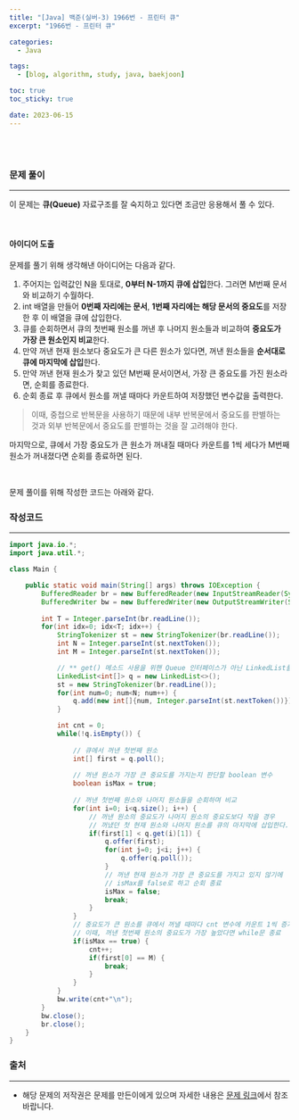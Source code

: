 ```yaml
---
title: "[Java] 백준(실버-3) 1966번 - 프린터 큐"
excerpt: "1966번 - 프린터 큐"

categories:
  - Java

tags:
  - [blog, algorithm, study, java, baekjoon]

toc: true
toc_sticky: true

date: 2023-06-15
---
```


<br><br>

### 문제 풀이

---

이 문제는 **큐(Queue)** 자료구조를 잘 숙지하고 있다면 조금만 응용해서 풀 수 있다.

<br>

#### 아이디어 도출

문제를 풀기 위해 생각해낸 아이디어는 다음과 같다.

1. 주어지는 입력값인 N을 토대로, **0부터 N-1까지 큐에 삽입**한다. 그러면 M번째 문서와 비교하기 수월하다.
2. int 배열을 만들어 **0번째 자리에는 문서**, **1번째 자리에는 해당 문서의 중요도**를 저장한 후 이 배열을 큐에 삽입한다.
3. 큐를 순회하면서 큐의 첫번째 원소를 꺼낸 후 나머지 원소들과 비교하여 **중요도가 가장 큰 원소인지 비교**한다.
4. 만약 꺼낸 현재 원소보다 중요도가 큰 다른 원소가 있다면, 꺼낸 원소들을 **순서대로 큐에 마지막에 삽입**한다.
5. 만약 꺼낸 현재 원소가 찾고 있던 M번째 문서이면서, 가장 큰 중요도를 가진 원소라면, 순회를 종료한다.
6. 순회 종료 후 큐에서 원소를 꺼낼 때마다 카운트하여 저장했던 변수값을 출력한다.

> 이때, 중첩으로 반복문을 사용하기 때문에 내부 반복문에서 중요도를 판별하는 것과 외부 반복문에서 중요도를 판별하는 것을 잘 고려해야 한다.

마지막으로, 큐에서 가장 중요도가 큰 원소가 꺼내질 때마다 카운트를 1씩 세다가 M번째 원소가 꺼내졌다면 순회를 종료하면 된다.

<br>

문제 풀이를 위해 작성한 코드는 아래와 같다.

### 작성코드

---

```java
import java.io.*;
import java.util.*;

class Main {

    public static void main(String[] args) throws IOException {
        BufferedReader br = new BufferedReader(new InputStreamReader(System.in));
        BufferedWriter bw = new BufferedWriter(new OutputStreamWriter(System.out));
        
        int T = Integer.parseInt(br.readLine());
        for(int idx=0; idx<T; idx++) {
            StringTokenizer st = new StringTokenizer(br.readLine());
            int N = Integer.parseInt(st.nextToken());
            int M = Integer.parseInt(st.nextToken());

            // ** get() 메소드 사용을 위핸 Queue 인터페이스가 아닌 LinkedList를 사용했다.
            LinkedList<int[]> q = new LinkedList<>();
            st = new StringTokenizer(br.readLine());            
            for(int num=0; num<N; num++) {
                q.add(new int[]{num, Integer.parseInt(st.nextToken())});
            }

            int cnt = 0;
            while(!q.isEmpty()) {
                
                // 큐에서 꺼낸 첫번째 원소
                int[] first = q.poll();
                
                // 꺼낸 원소가 가장 큰 중요도를 가지는지 판단할 boolean 변수
                boolean isMax = true;
                
                // 꺼낸 첫번째 원소와 나머지 원소들을 순회하며 비교
                for(int i=0; i<q.size(); i++) {
                    // 꺼낸 원소의 중요도가 나머지 원소의 중요도보다 작을 경우
                    // 꺼냈던 첫 현재 원소와 나머지 원소를 큐의 마지막에 삽입한다.
                    if(first[1] < q.get(i)[1]) {
                        q.offer(first);
                        for(int j=0; j<i; j++) {
                            q.offer(q.poll());
                        }
                        // 꺼낸 현재 원소가 가장 큰 중요도를 가지고 있지 않기에
                        // isMax를 false로 하고 순회 종료
                        isMax = false;
                        break;
                    }
                }
                // 중요도가 큰 원소를 큐에서 꺼낼 때마다 cnt 변수에 카운트 1씩 증가
                // 이때, 꺼낸 첫번째 원소의 중요도가 가장 높았다면 while문 종료
                if(isMax == true) {
                    cnt++;
                    if(first[0] == M) {
                        break;
                    }
                }
            }
            bw.write(cnt+"\n");
        }
        bw.close();
        br.close();
    }
}
```

### 출처

---

- 해당 문제의 저작권은 문제를 만든이에게 있으며 자세한 내용은 [문제 링크](https://www.acmicpc.net/problem/1966)에서 참조바랍니다.